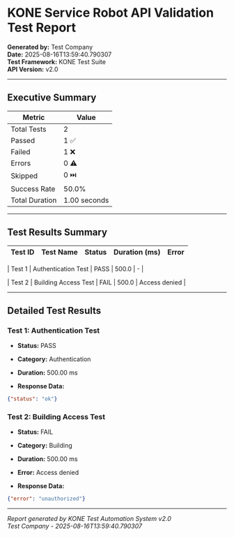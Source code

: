 # KONE Service Robot API Validation Test Report

**Generated by:** Test Company  
**Date:** 2025-08-16T13:59:40.790307  
**Test Framework:** KONE Test Suite  
**API Version:** v2.0

---

## Executive Summary

| Metric | Value |
|--------|-------|
| Total Tests | 2 |
| Passed | 1 ✅ |
| Failed | 1 ❌ |
| Errors | 0 ⚠️ |
| Skipped | 0 ⏭️ |
| Success Rate | 50.0% |
| Total Duration | 1.00 seconds |

---

## Test Results Summary

| Test ID | Test Name | Status | Duration (ms) | Error |
|---------|-----------|--------|---------------|-------|

| Test 1 | Authentication Test | PASS | 500.0 | - |

| Test 2 | Building Access Test | FAIL | 500.0 | Access denied |


---

## Detailed Test Results


### Test 1: Authentication Test

- **Status:** PASS
- **Category:** Authentication
- **Duration:** 500.00 ms


- **Response Data:** 
```json
{"status": "ok"}
```



### Test 2: Building Access Test

- **Status:** FAIL
- **Category:** Building
- **Duration:** 500.00 ms

- **Error:** Access denied


- **Response Data:** 
```json
{"error": "unauthorized"}
```




---

*Report generated by KONE Test Automation System v2.0*  
*Test Company - 2025-08-16T13:59:40.790307*
